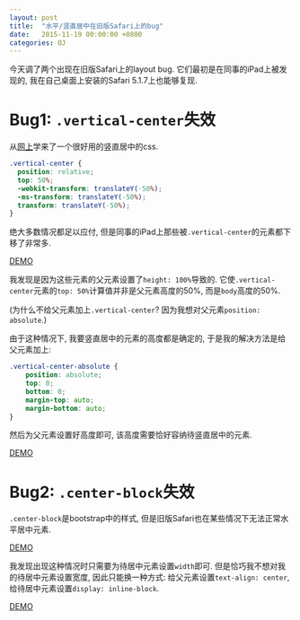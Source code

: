 ```yaml
---
layout: post
title:  "水平/竖直居中在旧版Safari上的bug"
date:   2015-11-19 00:00:00 +0800
categories: OJ
---
```



今天调了两个出现在旧版Safari上的layout bug. 它们最初是在同事的iPad上被发现的, 我在自己桌面上安装的Safari 5.1.7上也能够复现.

# Bug1: `.vertical-center`失效
从[网上](http://zerosixthree.se/vertical-align-anything-with-just-3-lines-of-css/)学来了一个很好用的竖直居中的css.
```css
.vertical-center {
  position: relative;
  top: 50%;
  -webkit-transform: translateY(-50%);
  -ms-transform: translateY(-50%);
  transform: translateY(-50%);
}
```
绝大多数情况都足以应付, 但是同事的iPad上那些被`.vertical-center`的元素都下移了非常多.

<a href="http://codepen.io/lzl124631x/pen/jbJpGp" class="demo-link">DEMO</a>

我发现是因为这些元素的父元素设置了`height: 100%`导致的. 它使`.vertical-center`元素的`top: 50%`计算值并非是父元素高度的50%, 而是`body`高度的50%.

(为什么不给父元素加上`.vertical-center`? 因为我想对父元素`position: absolute`.)

由于这种情况下, 我要竖直居中的元素的高度都是确定的, 于是我的解决方法是给父元素加上:

```css
.vertical-center-absolute {
    position: absolute;
    top: 0;
    bottom: 0;
    margin-top: auto;
    margin-bottom: auto;
}
```
然后为父元素设置好高度即可, 该高度需要恰好容纳待竖直居中的元素.

<a href="http://codepen.io/lzl124631x/pen/qOvLKV" class="demo-link">DEMO</a>

# Bug2: `.center-block`失效
`.center-block`是bootstrap中的样式, 但是旧版Safari也在某些情况下无法正常水平居中元素.

<a href="http://codepen.io/lzl124631x/pen/JYzejQ" class="demo-link">DEMO</a>

我发现出现这种情况时只需要为待居中元素设置`width`即可. 但是恰巧我不想对我的待居中元素设置宽度, 因此只能换一种方式: 给父元素设置`text-align: center`, 给待居中元素设置`display: inline-block`.

<a href="http://codepen.io/lzl124631x/pen/BobvMg" class="demo-link">DEMO</a>